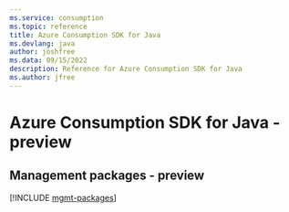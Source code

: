 ```yaml
---
ms.service: consumption
ms.topic: reference
title: Azure Consumption SDK for Java
ms.devlang: java
author: joshfree
ms.data: 09/15/2022
description: Reference for Azure Consumption SDK for Java
ms.author: jfree
---
```

# Azure Consumption SDK for Java - preview

## Management packages - preview
[!INCLUDE [mgmt-packages](consumption-mgmt-index.md)]